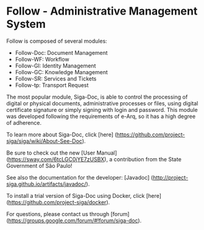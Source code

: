 Follow - Administrative Management System
========================================

Follow is composed of several modules:

- Follow-Doc: Document Management
- Follow-WF: Workflow
- Follow-GI: Identity Management
- Follow-GC: Knowledge Management
- Follow-SR: Services and Tickets
- Follow-tp: Transport Request

The most popular module, Siga-Doc, is able to control the processing of digital or physical documents, administrative processes or files, using digital certificate signature or simply signing with login and password. This module was developed following the requirements of e-Arq, so it has a high degree of adherence.

To learn more about Siga-Doc, click [here] (https://github.com/project-siga/siga/wiki/About-See-Doc).

Be sure to check out the new [User Manual] (https://sway.com/6tcLGC0jYE7zUSBX), a contribution from the State Government of São Paulo!

See also the documentation for the developer: [Javadoc] (http://project-siga.github.io/artifacts/javadoc/).

To install a trial version of Siga-Doc using Docker, click [here] (https://github.com/project-siga/docker).

For questions, please contact us through [forum] (https://groups.google.com/forum/#!forum/siga-doc).
